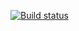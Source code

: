 [![Build status](https://ci.appveyor.com/api/projects/status/ua7e77pa8pl10dy6?svg=true)](https://ci.appveyor.com/project/Mariia-Nazarova/rest)
